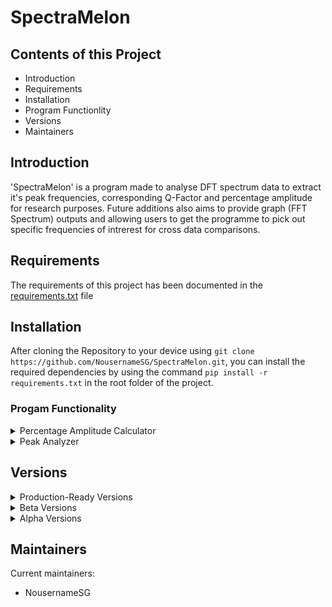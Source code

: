 # SpectraMelon

## Contents of this Project

 - Introduction
 - Requirements
 - Installation
 - Program Functionlity
 - Versions
 - Maintainers
## Introduction

'SpectraMelon' is a program made to analyse DFT spectrum data to extract it's peak frequencies, corresponding Q-Factor and percentage amplitude for research purposes. Future additions also aims to provide graph (FFT Spectrum) outputs and allowing users to get the programme to pick out specific frequencies of intrerest for cross data comparisons.

## Requirements

The requirements of this project has been documented in the [requirements.txt](https://github.com/NousernameSG/SpectraMelon/blob/master/Requirements.txt) file
## Installation

After cloning the Repository to your device using `git clone https://github.com/NousernameSG/SpectraMelon.git`, you can install the required dependencies by using the command `pip install -r requirements.txt` in the root folder of the project.

### Progam Functionality

<details>
  <summary>Percentage Amplitude Calculator</summary>
  -
</details>
<details>
  <summary>Peak Analyzer</summary>
  -
</details>

## Versions
<details>
  <summary>Production-Ready Versions</summary>
    <ol>
        <li>
        </li>
    </ol>
</details>

<details>
  <summary>Beta Versions</summary>
    <ol>
        <li>
        </li>
    </ol>
</details>

<details>
  <summary>Alpha Versions</summary>
    <ol>
        <li>v0.1.0-alpha <br>
            Release Link: <a href=''>Link</a> <br>
            Date of Release:
        </li>
    </ol>
</details>

## Maintainers

Current maintainers:
- NousernameSG
